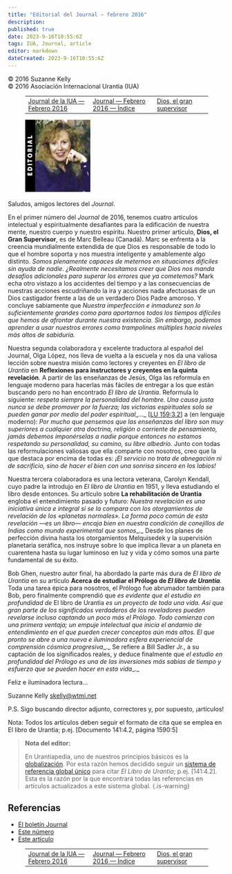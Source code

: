 ```yaml
---
title: "Editorial del Journal – febrero 2016"
description: 
published: true
date: 2023-9-16T10:55:6Z
tags: IUA, Journal, article
editor: markdown
dateCreated: 2023-9-16T10:55:6Z
---
```


<p class="v-card v-sheet theme--light grey lighten-3 px-2">© 2016 Suzanne Kelly<br>© 2016 Asociación Internacional Urantia (IUA)</p>
<figure class="table chapter-navigator">
  <table>
    <tbody>
      <tr>
        <td>
        <a href="/es/article/IUA_Journal/2016_02">
          <span class="mdi mdi-arrow-left-drop-circle"></span><span class="pl-2">Journal de la IUA — Febrero 2016</span>
        </a>
        </td>
        <td>
        <a href="/es/index/articles_iua_journal#journal-febrero-2016">
          <span class="mdi mdi-book-open-variant"></span><span class="pl-2">Journal — Febrero 2016 — Índice</span>
        </a>
        </td>
        <td>
        <a href="/es/article/Marc_Belleau/god_the_great_supervisor">
          <span class="pr-2">Dios, el gran supervisor</span><span class="mdi mdi-arrow-right-drop-circle"></span>
        </a>
        </td>
      </tr>
    </tbody>
  </table>
</figure>



<figure id="Figure_1" class="image urantiapedia image-style-align-left" alt="Suzanne-editorial">
<img src="/image/article/IUA_Journal/Suzanne-editorial.jpg">
</figure>

Saludos, amigos lectores del _Journal_.

En el primer número del _Journal_ de 2016, tenemos cuatro artículos intelectual y espiritualmente desafiantes para la edificación de nuestra mente, nuestro cuerpo y nuestro espíritu. Nuestro primer artículo, **Dios, el Gran Supervisor**, es de Marc Belleau (Canadá). Marc se enfrenta a la creencia mundialmente extendida de que Dios es responsable de todo lo que el hombre soporta y nos muestra inteligente y amablemente algo distinto. _Somos plenamente capaces de meternos en situaciones difíciles sin ayuda de nadie. ¿Realmente necesitamos creer que Dios nos manda desafíos adicionales para superar los errores que ya cometemos?_ Mark echa otro vistazo a los accidentes del tiempo y a las consecuencias de nuestras acciones escudriñando la ira y acciones nada afectuosas de un Dios castigador frente a las de un verdadero Dios Padre amoroso. Y concluye sabiamente que _Nuestra imperfección e inmadurez son lo suficientemente grandes como para aportarnos todos los tiempos difíciles que hemos de afrontar durante nuestra existencia. Sin embargo, podemos aprender a usar nuestros errores como trampolines múltiples hacia niveles más altos de sabiduría._

Nuestra segunda colaboradora y excelente traductora al español del Journal, Olga López, nos lleva de vuelta a la escuela y nos da una valiosa lección sobre nuestra misión como lectores y creyentes en _El libro de Urantia_ en **Reflexiones para instructores y creyentes en la quinta revelación**. A partir de las enseñanzas de Jesús, Olga las reformula en lenguaje moderno para hacerlas más fáciles de entregar a los que están buscando pero no han encontrado _El libro de Urantia_. Reformula lo siguiente: _respeta siempre la personalidad del hombre. Una causa justa nunca se debe promover por la fuerza; las victorias espirituales solo se pueden ganar por medio del poder espiritual__…_ <a id="a45_687"></a>[[LU 159:3.2](/es/The_Urantia_Book/159#p3_2)] a (en lenguaje moderno):  _Por mucho que pensemos que las enseñanzas del libro son muy superiores a cualquier otra doctrina, religión o corriente de pensamiento, jamás debemos imponérselas a nadie porque entonces no estamos respetando su personalidad, su camino, su libre albedrío._  Junto con todas las reformulaciones valiosas que ella comparte con nosotros, creo que la que destaca por encima de todas es: _¡El servicio no trata de abnegación ni de sacrificio, sino de hacer el bien con una sonrisa sincera en los labios!_

Nuestra tercera colaboradora es una lectora veterana, Carolyn Kendall, cuyo padre la introdujo en _El libro de Urantia_ en 1951, y lleva estudiando el libro desde entonces. Su artículo sobre **La rehabilitación de Urantia** engloba el entendimiento pasado y futuro: _Nuestra revelación es una iniciativa única e integral si se la compara con los otorgamientos de revelación de los «planetas normales». La forma poco común de esta revelación —es un libro— encaja bien en nuestra condición de conejillos de Indias como mundo experimental que somos__._  Desde los planes de perfección divina hasta los otorgamientos Melquisedek y la supervisión planetaria seráfica, nos instruye sobre lo que implica llevar a un planeta en cuarentena hasta su lugar luminoso en luz y vida y cómo somos una parte fundamental de su éxito.

Bob Ghen, nuestro autor final, ha abordado la parte más dura de _El libro de Urantia_ en su artículo **Acerca de estudiar el Prólogo de _El libro de Urantia_**. Toda una tarea épica para nosotros, el Prólogo fue abrumador también para Bob, pero finalmente comprendió que _es evidente que el estudio en profundidad de_ El libro de Urantia _es un proyecto de toda una vida. Así que gran parte de los significados verdaderos de los reveladores pueden revelarse incluso captando un poco más el Prólogo. Todo comienza con una primera ventaja; un empuje intelectual que inicia el andamio de entendimiento en el que pueden crecer conceptos aún más altos. El que pronto se abre a una nueva e iluminadora esfera experiencial de comprensión cósmica progresiva__._ Se refiere a Bill Sadler Jr., a su captación de los significados reales, y deduce finalmente que _el estudio en profundidad del Prólogo es una de las inversiones más sabias de tiempo y esfuerzo que se pueden hacer en esta vida__._

Feliz e iluminadora lectura…

Suzanne Kelly
[skelly@wtmi.net](mailto:skelly@wtmi.net)

P.S. Sigo buscando director adjunto, correctores y, por supuesto, ¡artículos!

Nota: Todos los artículos deben seguir el formato de cita que se emplea en El libro de Urantia;  p.ej. [Documento 141:4.2, página 1590:5]

> __Nota del editor:__
>
> En Urantiapedia, uno de nuestros principios básicos es la [globalización](/es/help/principles#principio-i-multi-idioma). Por esta razón hemos decidido seguir un [sistema de referencia global único](/en/help/links#unique-global-reference-system-for-the-urantia-book) para citar _El Libro de Urantia_; p.ej. [141:4.2]. Esta es la razón por la que encontrará todas las referencias en artículos actualizados a este sistema global.
{.is-warning}


## Referencias

- [El boletín Journal](https://urantia-association.org/newsletter/ncategory/journal-es/?lang=es)
- [Este número](https://urantia-association.org/newsletter/journal-febrero-2016/?lang=es)
- [Este artículo](https://urantia-association.org/editorial-del-journal-febrero-2016/?lang=es)



<figure class="table chapter-navigator">
  <table>
    <tbody>
      <tr>
        <td>
        <a href="/es/article/IUA_Journal/2016_02">
          <span class="mdi mdi-arrow-left-drop-circle"></span><span class="pl-2">Journal de la IUA — Febrero 2016</span>
        </a>
        </td>
        <td>
        <a href="/es/index/articles_iua_journal#journal-febrero-2016">
          <span class="mdi mdi-book-open-variant"></span><span class="pl-2">Journal — Febrero 2016 — Índice</span>
        </a>
        </td>
        <td>
        <a href="/es/article/Marc_Belleau/god_the_great_supervisor">
          <span class="pr-2">Dios, el gran supervisor</span><span class="mdi mdi-arrow-right-drop-circle"></span>
        </a>
        </td>
      </tr>
    </tbody>
  </table>
</figure>
